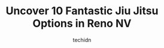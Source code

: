 ---
layout: ampstory
image: https://i0.wp.com/www.depkes.org/wp-content/uploads/2023/06/jiu-jitsu-0-in-reno-nv-1685817547.jpeg?resize=640,853
author: techidn
featured: false
description: Discover the impressive array of Jiu Jitsu options in Reno NV, where you can find 10 of the largest Jiu Jitsu establishments in the area. From renowned classics to hidden gems, Reno NV offer
title: Uncover 10 Fantastic Jiu Jitsu Options in Reno NV
cover:
   title: Uncover 10 Fantastic Jiu Jitsu Options in Reno NV
   subtitle: Rickpate
   background: https://www.depkes.org/wp-content/uploads/2023/06/jiu-jitsu-0-in-reno-nv-1685817547.jpeg

pages: 
 - layout: thirds
   top: <h1>#1 Gracie Humaita Brazilian Jiu Jitsu Sparks</h1>
   bottom: "<p>Alex and all of the coaches are amazing. They expect respect and discipline from the kids and teach good values. At the same time they make classes fun and interactive fo</p>"
   background: https://www.depkes.org/wp-content/uploads/2023/06/jiu-jitsu-1-in-reno-nv-1685817547.jpeg
   backgroundblur: true
 - layout: thirds
   top: <h1>#2 Reno Academy of Combat</h1>
   bottom: "<p>Went in to look at the weapons in stock, was asked by an employee what state ID do you have? I answered Oregon, employee stated that you are not allowed to even touch </p>"
   background: https://www.depkes.org/wp-content/uploads/2023/06/jiu-jitsu-2-in-reno-nv-1685817548.jpeg
   cta:
      link: https://www.depkes.org/blog/uncover-10-fantastic-jiu-jitsu-options-in-reno-nv/
      text: Uncover 10 Fantastic Jiu Jitsu Options in Reno NV
 - layout: thirds
   top: <h1>#3 Life Jiu Jitsu Reno</h1>
   bottom: "<p>3993 S McCarran Blvd, Reno, NV 89502, United States</p>"
   background: https://www.depkes.org/wp-content/uploads/2023/06/jiu-jitsu-3-in-reno-nv-1685817548.jpeg
   cta:
      link: https://www.depkes.org/blog/uncover-10-fantastic-jiu-jitsu-options-in-reno-nv/
      text: Uncover 10 Fantastic Jiu Jitsu Options in Reno NV
 - layout: thirds
   top: <h1>#4 Renzo Gracie Academy Reno</h1>
   bottom: "<p>6370 Mae Anne Ave #6, Reno, NV 89523, United States</p>"
   background: https://images.unsplash.com/photo-1510906594845-bc082582c8cc?ixlib=rb-4.0.3&ixid=MnwxMjA3fDB8MHxwaG90by1wYWdlfHx8fGVufDB8fHx8&auto=format&fit=crop&w=640&h=853&q=80
   cta:
      link: https://www.depkes.org/blog/uncover-10-fantastic-jiu-jitsu-options-in-reno-nv/
      text: Uncover 10 Fantastic Jiu Jitsu Options in Reno NV
 - layout: thirds
   top: <h1>#5 Gary Grate Brazilian Jiu-Jitsu Academy of Reno NV</h1>
   bottom: "<p>1335 Airmotive Way, Reno, NV 89502, United States</p>"
   background: https://images.unsplash.com/photo-1591393223703-56fe1347ac62?ixlib=rb-4.0.3&ixid=MnwxMjA3fDB8MHxwaG90by1wYWdlfHx8fGVufDB8fHx8&auto=format&fit=crop&w=640&h=853&q=80
   cta:
      link: https://www.depkes.org/blog/uncover-10-fantastic-jiu-jitsu-options-in-reno-nv/
      text: Uncover 10 Fantastic Jiu Jitsu Options in Reno NV
 - layout: thirds
   top: <h1>#6 Ascend Martial Arts</h1>
   bottom: "<p>3697B Kings Row, Reno, NV 89503, United States</p>"
   background: https://images.unsplash.com/photo-1496096265110-f83ad7f96608?ixlib=rb-4.0.3&ixid=MnwxMjA3fDB8MHxwaG90by1wYWdlfHx8fGVufDB8fHx8&auto=format&fit=crop&w=640&h=853&q=80
   cta:
      link: https://www.depkes.org/blog/uncover-10-fantastic-jiu-jitsu-options-in-reno-nv/
      text: Uncover 10 Fantastic Jiu Jitsu Options in Reno NV
 - layout: thirds
   top: <h1>#7 Momentum Martial Arts</h1>
   bottom: "<p>920 Matley Ln #5, Reno, NV 89502, United States</p>"
   background: https://images.unsplash.com/photo-1609083590460-7b8cc0ca65f8?ixlib=rb-4.0.3&ixid=MnwxMjA3fDB8MHxwaG90by1wYWdlfHx8fGVufDB8fHx8&auto=format&fit=crop&w=640&h=853&q=80
   cta:
      link: https://www.depkes.org/blog/uncover-10-fantastic-jiu-jitsu-options-in-reno-nv/
      text: Uncover 10 Fantastic Jiu Jitsu Options in Reno NV
 - layout: thirds
   middle: Continue reading...
   background: https://images.unsplash.com/photo-1549241520-425e3dfc01cb?ixlib=rb-4.0.3&ixid=MnwxMjA3fDB8MHxwaG90by1wYWdlfHx8fGVufDB8fHx8&auto=format&fit=crop&w=640&h=853&q=80
   cta:
      link: https://www.depkes.org/blog/uncover-10-fantastic-jiu-jitsu-options-in-reno-nv/
      text: Uncover 10 Fantastic Jiu Jitsu Options in Reno NV
      
---